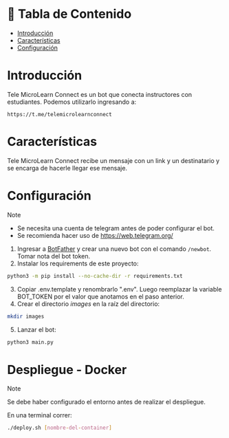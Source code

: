 # :pencil: Tabla de Contenido

- [Introducción](#introduction)
- [Características](#features)
- [Configuración](#setup)

# Introducción

Tele MicroLearn Connect es un bot que conecta instructores con estudiantes. Podemos utilizarlo ingresando a:

```
https://t.me/telemicrolearnconnect
```

# Características

Tele MicroLearn Connect recibe un mensaje con un link y un destinatario y se encarga de hacerle llegar ese mensaje.

# Configuración

> [!NOTE]
>
> - Se necesita una cuenta de telegram antes de poder configurar el bot.
> - Se recomienda hacer uso de https://web.telegram.org/

1. Ingresar a [BotFather](https://t.me/BotFather) y crear una nuevo bot con el comando `/newbot`. Tomar nota del bot token.
2. Instalar los requirements de este proyecto:

```bash
python3 -m pip install --no-cache-dir -r requirements.txt
```

3. Copiar .env.template y renombrarlo ".env". Luego reemplazar la variable BOT_TOKEN por el valor que anotamos en el paso anterior.
4. Crear el directorio _images_ en la raíz del directorio:

```bash
mkdir images
```

5. Lanzar el bot:

```bash
python3 main.py
```

# Despliegue - Docker

> [!NOTE]
> Se debe haber configurado el entorno antes de realizar el despliegue.

En una terminal correr:

```bash
./deploy.sh [nombre-del-container]
```
